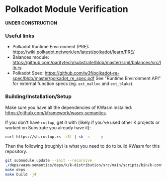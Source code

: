 Polkadot Module Verification
============================

**UNDER CONSTRUCTION**

### Useful links

-   Polkadot Runtime Environment (PRE): <https://wiki.polkadot.network/en/latest/polkadot/learn/PRE/>
-   Balances module: <https://github.com/paritytech/substrate/blob/master/srml/balances/src/lib.rs>
-   Polkadot Spec: <https://github.com/w3f/polkadot-re-spec/blob/master/polkadot_re_spec.pdf>
    See "Runtime Environment API" for external function specs (eg. `ext_malloc` and `ext_blake`).

### Building/Installation/Setup

Make sure you have all the dependencies of KWasm installed: <https://github.com/kframework/wasm-semantics>.

If you don't have `rustup`, get it with (likely if you've used other K projects or worked on Substrate you already have it):

```sh
curl https://sh.rustup.rs -sSf | sh -s -- -y
```

Then the following (roughly) is what you need to do to build KWasm for this repository.

```sh
git submodule update --init --recursive
./deps/wasm-semantics/deps/k/k-distribution/src/main/scripts/bin/k-configure-opam-dev
make deps
make build -j4
```
